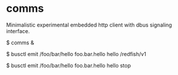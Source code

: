 # comms
Minimalistic experimental embedded http client with dbus signaling interface.

$ comms &

$ busctl emit /foo/bar/hello foo.bar.hello hello /redfish/v1

$ busctl emit /foo/bar/hello foo.bar.hello hello stop
